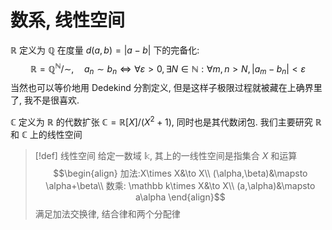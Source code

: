 # 数系, 线性空间

$\mathbb R$ 定义为 $\mathbb Q$ 在度量 $d(a,b)=|a-b|$ 下的完备化:
$$\mathbb R=\mathbb Q^{\mathbb N}/\sim,\quad a_n\sim b_n\iff \forall \varepsilon>0,\exists N\in\mathbb N:\forall m,n>N,|a_m-b_n|<\varepsilon$$
当然也可以等价地用 Dedekind 分割定义, 但是这样子极限过程就被藏在上确界里了, 我不是很喜欢.

$\mathbb C$ 定义为 $\mathbb R$ 的代数扩张 $\mathbb C=\mathbb R[X]/(X^2+1)$, 同时也是其代数闭包. 我们主要研究 $\mathbb R$ 和 $\mathbb C$ 上的线性空间

> [!def] 线性空间
> 给定一数域 $\mathbb k$, 其上的一线性空间是指集合 $X$ 和运算
> $$\begin{align}
> 加法:X\times X&\to X\\
> (\alpha,\beta)&\mapsto \alpha+\beta\\
> 数乘: \mathbb k\times X&\to X\\
> (a,\alpha)&\mapsto a\alpha
> \end{align}$$
> 满足加法交换律, 结合律和两个分配律
